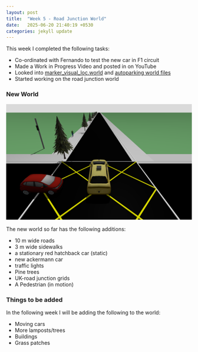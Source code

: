 ```yaml
---
layout: post
title:  "Week 5 - Road Junction World"
date:   2025-06-20 21:40:19 +0530
categories: jekyll update
---
```


This week I completed the following tasks:

- Co-ordinated with Fernando to test the new car in F1 circuit
- Made a Work in Progress Video and posted in on YouTube
- Looked into [marker_visual_loc.world](https://github.com/JdeRobot/RoboticsInfrastructure/blob/humble-devel/Worlds/marker_visual_loc.world) and [autoparking world files](https://github.com/JdeRobot/RoboticsInfrastructure/blob/humble-devel/Worlds/autoparking_prius_360lidar.world)
- Started working on the road junction world

<h3>New World</h3>

![new world](https://github.com/TheRoboticsClub/2025-internship-Astha_Sahu/blob/main/docs/_posts/images/rj_world.png?raw=true)

The new world so far has the following additions:

- 10 m wide roads
- 3 m wide sidewalks
- a stationary red hatchback car (static)
- new ackermann car
- traffic lights
- Pine trees
- UK-road junction grids
- A Pedestrian (in motion)

<h3>Things to be added</h3>

In the following week I will be adding the following to the world:

- Moving cars
- More lamposts/trees
- Buildings
- Grass patches












